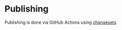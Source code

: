 # Publishing

Publishing is done via GitHub Actions using [changesets](https://github.com/changesets/changesets).

